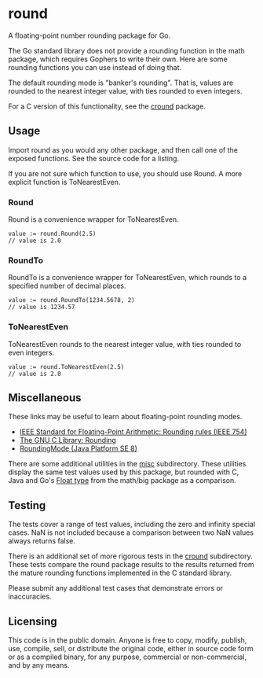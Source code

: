 # round

A floating-point number rounding package for Go.

The Go standard library does not provide a rounding function in the math package, which requires Gophers to write their own. Here are some rounding functions you can use instead of doing that.

The default rounding mode is "banker's rounding". That is, values are rounded to the nearest integer value, with ties rounded to even integers.

For a C version of this functionality, see the [cround](http://github.com/mhale/cround) package.

## Usage

Import round as you would any other package, and then call one of the exposed functions. See the source code for a listing.

If you are not sure which function to use, you should use Round. A more explicit function is ToNearestEven.

### Round

Round is a convenience wrapper for ToNearestEven.

```
value := round.Round(2.5)
// value is 2.0
```

### RoundTo

RoundTo is a convenience wrapper for ToNearestEven, which rounds to a specified number of decimal places.

```
value := round.RoundTo(1234.5678, 2)
// value is 1234.57
```

### ToNearestEven

ToNearestEven rounds to the nearest integer value, with ties rounded to even integers.

```
value := round.ToNearestEven(2.5)
// value is 2.0
```

## Miscellaneous

These links may be useful to learn about floating-point rounding modes.

* [IEEE Standard for Floating-Point Arithmetic: Rounding rules (IEEE 754)](https://en.wikipedia.org/wiki/IEEE_floating_point#Rounding_rules)
* [The GNU C Library: Rounding](https://www.gnu.org/software/libc/manual/html_node/Rounding.html)
* [RoundingMode (Java Platform SE 8)](https://docs.oracle.com/javase/8/docs/api/java/math/RoundingMode.html)

There are some additional utilities in the [misc](/misc) subdirectory. These utilities display the same test values used by this package, but rounded with C, Java and Go's [Float type](https://golang.org/pkg/math/big/#Float) from the math/big package as a comparison.

## Testing

The tests cover a range of test values, including the zero and infinity special cases. NaN is not included because a comparison between two NaN values always returns false.

There is an additional set of more rigorous tests in the [cround](/cround) subdirectory. These tests compare the round package results to the results returned from the mature rounding functions implemented in the C standard library.

Please submit any additional test cases that demonstrate errors or inaccuracies.


## Licensing

This code is in the public domain. Anyone is free to copy, modify, publish, use, compile, sell, or distribute the original code, either in source code form or as a compiled binary, for any purpose, commercial or non-commercial, and by any means.
